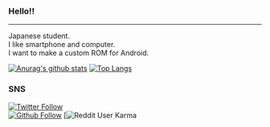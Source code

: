### Hello!!
---
Japanese student.  
I like smartphone and computer.  
I want to make a custom ROM for Android.  

[![Anurag's github stats](https://github-readme-stats.vercel.app/api?username=toufune&show_icons=true&theme=synthwave)](https://github.com/toufune)
[![Top Langs](https://github-readme-stats.vercel.app/api/top-langs/?username=toufune)](https://github.com/toufune)

### SNS
[![Twitter Follow](https://img.shields.io/twitter/follow/toufu14271?style=social)](https://twitter.com/toufu14271?s=09)  
[![Github Follow](https://img.shields.io/github/followers/toufune?style=social)](https://github.com/toufune/)
[![Reddit User Karma](https://img.shields.io/reddit/user-karma/link/Toufu14721?style=social)

<!--
**toufune/toufune** is a ✨ _special_ ✨ repository because its `README.md` (this file) appears on your GitHub profile.

Here are some ideas to get you started:

- 🔭 I’m currently working on ...
- 🌱 I’m currently learning ...
- 👯 I’m looking to collaborate on ...
- 🤔 I’m looking for help with ...
- 💬 Ask me about ...
- 📫 How to reach me: ...
- 😄 Pronouns: ...
- ⚡ Fun fact: ...
-->
